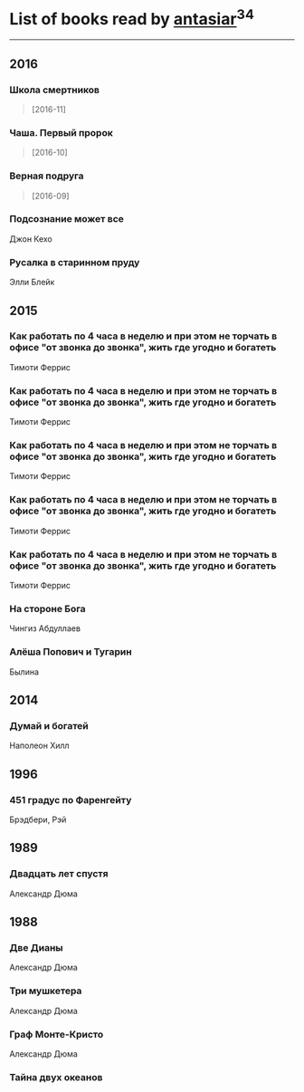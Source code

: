 # List of books read by [antasiar](http://vk.com/id68827372)<sup>34</sup>
---

## 2016

### Школа смертников
> [2016-11] 


### Чаша. Первый пророк
> [2016-10] 


### Верная подруга
> [2016-09] 


### Подсознание может все
Джон Кехо


### Русалка в старинном пруду
Элли Блейк

































## 2015

### Как работать по 4 часа в неделю и при этом не торчать в офисе "от звонка до звонка", жить где угодно и богатеть
Тимоти Феррис


### Как работать по 4 часа в неделю и при этом не торчать в офисе "от звонка до звонка", жить где угодно и богатеть
Тимоти Феррис


### Как работать по 4 часа в неделю и при этом не торчать в офисе "от звонка до звонка", жить где угодно и богатеть
Тимоти Феррис


### Как работать по 4 часа в неделю и при этом не торчать в офисе "от звонка до звонка", жить где угодно и богатеть
Тимоти Феррис


### Как работать по 4 часа в неделю и при этом не торчать в офисе "от звонка до звонка", жить где угодно и богатеть
Тимоти Феррис


### На стороне Бога
Чингиз Абдуллаев


### Алёша Попович и Тугарин
Былина



## 2014

### Думай и богатей
Наполеон Хилл



## 1996

### 451 градус по Фаренгейту
Брэдбери, Рэй



## 1989

### Двадцать лет спустя
Александр Дюма



## 1988

### Две Дианы
Александр Дюма


### Три мушкетера
Александр Дюма


### Граф Монте-Кристо
Александр Дюма


### Тайна двух океанов



